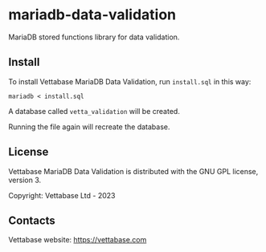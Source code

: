 # mariadb-data-validation

MariaDB stored functions library for data validation.


## Install

To install Vettabase MariaDB Data Validation, run `install.sql` in this way:

```
mariadb < install.sql
```

A database called `vetta_validation` will be created.

Running the file again will recreate the database.


## License

Vettabase MariaDB Data Validation is distributed with the GNU GPL license, version 3.

Copyright: Vettabase Ltd - 2023


## Contacts

Vettabase website: https://vettabase.com
